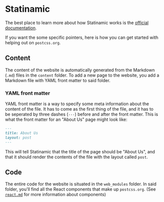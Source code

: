 # Statinamic

The best place to learn more about how Statinamic works is the [official documentation](http://moox.io/statinamic).

If you want the some specific pointers, here is how you can get started with helping out on `postcss.org`.

## Content

The content of the website is automatically generated from the Markdown (`.md`) files in the `content` folder. To add a new page to the website, you add a Markdown file with YAML front matter to said folder.

### YAML front matter

YAML front matter is a way to specify some meta information about the content of the file. It has to come as the first thing of the file, and it has to be seperated by three dashes (`---`) before and after the front matter. This is what the front matter for an "About Us" page might look like:


```Markdown
---
title: About Us
layout: post
---
```

This will tell Statinamic that the title of the page should be "About Us", and that it should render the contents of the file with the layout called `post`.

## Code

The entire code for the website is situated in the `web_modules` folder. In said folder, you'll find all the React components that make up `postcss.org`. (See [`react.md`](react.md) for more information about components)
